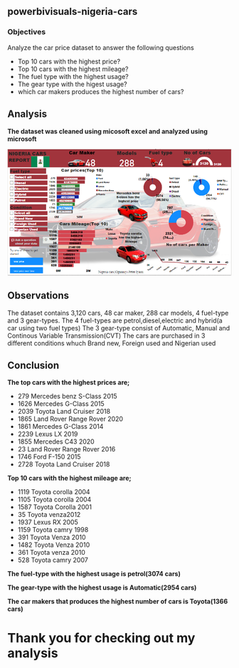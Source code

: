 ## powerbivisuals-nigeria-cars
### Objectives
Analyze the car price dataset to answer the following questions
* Top 10 cars with the highest price?
* Top 10 cars with the highest mileage?
* The fuel type with the highest usage?
* The gear type with the higest usage?
* which car makers produces the highest number of cars? 

## Analysis
**The dataset was cleaned using micosoft excel and analyzed using microsoft** 

![Alt text](Nigeria%20cars.PNG)

## Observations
The dataset contains 3,120 cars, 48 car maker, 288 car models, 4 fuel-type and 3 gear-types. 
The 4 fuel-types are petrol,diesel,electric and hybrid(a car using two fuel types)
The 3 gear-type consist of Automatic, Manual and Continous Variable Transmission(CVT)
The cars are purchased in 3 different conditions whuch Brand new, Foreign used and Nigerian used  
 
## Conclusion
**The top cars with the highest prices are;**
* 279 Mercedes benz S-Class 2015
* 1626 Mercedes G-Class 2015
* 2039 Toyota Land Cruiser 2018
* 1865 Land Rover Range Rover 2020
* 1861 Mercedes G-Class 2014
* 2239 Lexus LX 2019
* 1855 Mercedes C43 2020
* 23 Land Rover Range Rover 2016  
* 1746 Ford F-150 2015
* 2728 Toyota Land Cruiser 2018

**Top 10 cars with the highest mileage are;**
* 1119 Toyota corolla 2004
* 1105 Toyota corolla 2004
* 1587 Toyota Corolla 2001
* 35 Toyota venza2012
* 1937 Lexus RX 2005
* 1159 Toyota camry 1998
* 391 Toyota Venza 2010
* 1482 Toyota Venza 2010
* 361 Toyota venza 2010
* 528 Toyota camry 2007

**The fuel-type with the highest usage is petrol(3074 cars)**

**The gear-type with the highest usage is Automatic(2954 cars)**

**The car makers that produces the highest number of cars is Toyota(1366 cars)**
#
#
#
# Thank you for checking out my analysis
